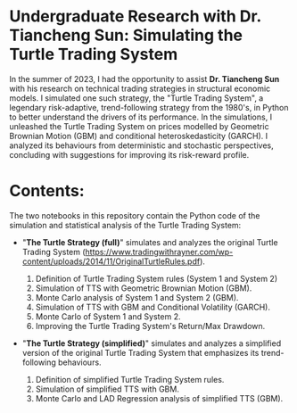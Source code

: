 # Undergraduate Research with Dr. Tiancheng Sun: Simulating the Turtle Trading System

In the summer of 2023, I had the opportunity to assist __Dr. Tiancheng Sun__ with his research on technical trading strategies in structural economic models. I simulated one such strategy, the "Turtle Trading System", a legendary risk-adaptive, trend-following strategy from the 1980's, in Python to better understand the drivers of its performance. In the simulations, I unleashed the Turtle Trading System on prices modelled by Geometric Brownian Motion (GBM) and conditional heteroskedasticity (GARCH). I analyzed its behaviours from deterministic and stochastic perspectives, concluding with suggestions for improving its risk-reward profile. 

# Contents:
The two notebooks in this repository contain the Python code of the simulation and statistical analysis of the Turtle Trading System:
- "__The Turtle Strategy (full)__" simulates and analyzes the original Turtle Trading System (https://www.tradingwithrayner.com/wp-content/uploads/2014/11/OriginalTurtleRules.pdf).
    1. Definition of Turtle Trading System rules (System 1 and System 2)
    2. Simulation of TTS with Geometric Brownian Motion (GBM).
    3. Monte Carlo analysis of System 1 and System 2 (GBM).
    4. Simulation of TTS with GBM and Conditional Volatility (GARCH).
    5. Monte Carlo of System 1 and System 2.
    6. Improving the Turtle Trading System's Return/Max Drawdown.

- "__The Turtle Strategy (simplified)__" simulates and analyzes a simplified version of the original Turtle Trading System that emphasizes its trend-following behaviours.
    1.  Definition of simplified Turtle Trading System rules.
    2.  Simulation of simplified TTS with GBM.
    3.  Monte Carlo and LAD Regression analysis of simplified TTS (GBM).
